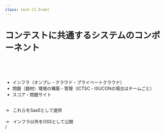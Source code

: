 ```yaml
---
class: text-[1.5rem]
---
```


# コンテストに共通するシステムのコンポーネント

<br />
<br />
<br />

- インフラ（オンプレ・クラウド・プライベートクラウド）
- 問題（題材）環境の構築・管理（ICTSC・ISUCONの場合はチームごと）
- スコア・問題サイト

<br />

<div class="text-3xl text-[red]">
<div v-click="1">
→&nbsp;&nbsp;
これらを<span class="text-5xl">SaaS</span>として提供
</div>
<br />
<div v-click="2">
→&nbsp;&nbsp;
インフラ以外を<span class="text-5xl">OSS</span>として公開
</div>
</div>

<div
  class="absolute bottom-[1rem] right-[1rem] text-[1rem] z-20"
>
  <SlideCurrentNo /> / <SlidesTotal />
</div>

<!--
このようになります。

それぞれ、
- スコアサイト
- 問題サイト
- 題材となる問題環境

が必要で、これらを乗せるインフラも構築する必要があります。


これらのシステムを

- SaaSとして提供
- インフラ以外のコンポーネントをOSSとして公開

することで、気軽にコンテストを開催できるようになると考えました。
-->